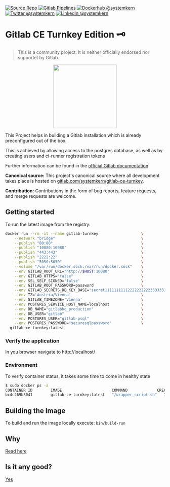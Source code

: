 [![Source Repo](https://img.shields.io/badge/fork%20on-gitlab-important?logo=gitlab)](https://gitlab.com/systemkern/gitlab-ce-turnkey)
[![Gitlab Pipelines](https://gitlab.com/systemkern/gitlab-ce-turnkey/badges/master/pipeline.svg)](https://gitlab.com/systemkern/gitlab-ce-turnkey/-/pipelines)
[![Dockerhub @systemkern](https://img.shields.io/docker/pulls/systemkern/gitlab-ce-turnkey)](https://hub.docker.com/r/systemkern/gitlab-ce-turnkey)
[![Twitter @systemkern](https://img.shields.io/badge/follow-%40systemkern-blue?logo=twitter)](https://twitter.com/systemkern)
[![LinkedIn @systemkern](https://img.shields.io/badge/contact%20me-%40systemkern-blue?logo=linkedin)](https://linkedin.com/in/systemkern)



Gitlab CE Turnkey Edition 🗝
====================
> This is a community project. It is neither officially endorsed nor supportet by Gitlab.

<div align=center>
<img src="https://gitlab.com/systemkern/gitlab-ce-turnkey/-/raw/master/public/logo/gitlab-turnkey-logo.png" height="200px" loading="lazy">
</div>

This Project helps in building a Gitlab installation which is already preconfigured out of the box.

This is achieved by allowing access to the postgres database, as well as by creating users and ci-runner registration tokens

Further information can be found in the [official Gitlab documentation](https://docs.gitlab.com/omnibus/maintenance/)


**Canonical source:**
This project's canonical source where all development takes place is hosted on [gitlab.com/systemkern/gitlab-ce-turnkey](https://gitlab.com/systemkern/gitlab-ce-turnkey).

**Contribution:**
Contributions in the form of bug reports, feature requests, and merge requests are welcome.


Getting started
--------------------
To run the latest image from the registry:
```bash
docker run --rm -it --name gitlab-turnkey                   \
    --network "bridge"                                      \
    --publish "80:80"                                       \
    --publish "10080:10080"                                 \
    --publish "443:443"                                     \
    --publish "2222:22"                                     \
    --publish "5050:5050"                                   \
    --volume "/var/run/docker.sock:/var/run/docker.sock"    \
    --env GITLAB_ROOT_URL="http://$HOST:10080"              \
    --env GITLAB_HTTPS="false"                              \
    --env SSL_SELF_SIGNED='false'                           \
    --env GITLAB_ROOT_PASSWORD=password                     \
    --env GITLAB_SECRETS_DB_KEY_BASE="secret11111111112222222222333333333344444444445555555555666666666612345" \
    --env TZ='Austria/Vienna'                               \
    --env GITLAB_TIMEZONE='Vienna'                          \
    --env POSTGRES_SERVICE_HOST_NAME=localhost              \
    --env DB_NAME="gitlabhq_production"                     \
    --env DB_USER="gitlab"                                  \
    --env POSTGRES_USER="gitlab-psql"                       \
    --env POSTGRES_PASSWORD="securesqlpassword"             \
  gitlab-ce-turnkey:latest
```

### Verify the application

In you browser navigate to http://localhost/



### Environment

To verify container status, it takes some time to come in healthy state
```bash
$ sudo docker ps -a
CONTAINER ID        IMAGE                      COMMAND             CREATED             STATUS                   PORTS                                                                                      NAMES
bc4c269b8041        gitlab-ce-turnkey:latest   "/wrapper_script.sh"   15 minutes ago      Up 5 minutes (healthy)   0.0.0.0:80->80/tcp, 0.0.0.0:443->443/tcp, 127.0.0.1:5432->5432/tcp, 0.0.0.0:2222->22/tcp   gitlab
```



Building the Image
--------------------
To build and run the image locally execute: `bin/build-run`


Why
--------------------
[Read here](https://about.gitlab.com/why/)


Is it any good?
--------------------
[Yes](https://news.ycombinator.com/item?id=3067434)
